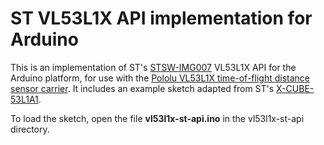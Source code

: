 # ST VL53L1X API implementation for Arduino

This is an implementation of ST's [STSW-IMG007][api] VL53L1X API for the Arduino
platform, for use with the [Pololu VL53L1X time-of-flight distance sensor
carrier][product]. It includes an example sketch adapted from ST's
[X-CUBE-53L1A1][exp].

To load the sketch, open the file **vl53l1x-st-api.ino** in the vl53l1x-st-api
directory.

[product]: https://www.pololu.com/product/3415
[api]: http://www.st.com/content/st_com/en/products/embedded-software/proximity-sensors-software/stsw-img007.html
[exp]: http://www.st.com/content/st_com/en/products/ecosystems/stm32-open-development-environment/stm32cube-expansion-software/stm32-ode-sense-sw/x-cube-53l1a1.html

